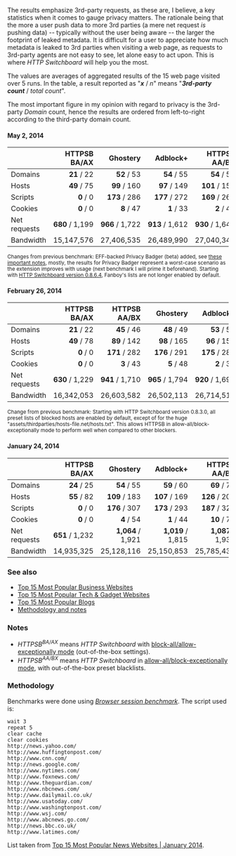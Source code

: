The results emphasize 3rd-party requests, as these are, I believe, a key statistics when it comes to gauge privacy matters. The rationale being that the more a user push data to more 3rd parties (a mere net request _is_ pushing data) -- typically without the user being aware -- the larger the footprint of leaked metadata. It is difficult for a user to appreciate how much metadata is leaked to 3rd parties when visiting a web page, as requests to 3rd-party agents are not easy to see, let alone easy to act upon. This is where _HTTP Switchboard_ will help you the most.

The values are averages of aggregated results of the 15 web page visited over 5 runs. In the table, a result reported as "**_x_** / _n_" means "**_3rd-party count_** / _total count_".

The most important figure in my opinion with regard to privacy is the 3rd-party _Domain_ count, hence the results are ordered from left-to-right according to the third-party domain count.

#### May 2, 2014

|               | HTTPSB<br>BA/AX   | Ghostery          | Adblock+          | HTTPSB<br>AA/BX   | Disconnect        | Privacy&nbsp;Badger<br>[beta](https://github.com/EFForg/privacybadgerfirefox/blob/master/README.md#how-heuristic-blocking-works) | No&nbsp;blocker        |
| ------------- | -----------------:| -----------------:| -----------------:| -----------------:| -----------------:| ------------------------:| -----------------:|
| Domains       |       **21** / 22 |       **52** / 53 |       **54** / 55 |       **54** / 55 |       **93** / 94 |            **192** / 193 |     **420** / 421 |
| Hosts         |       **49** / 75 |      **99** / 160 |      **97** / 149 |     **101** / 153 |     **171** / 248 |            **299** / 381 |     **641** / 720 |
| Scripts       |         **0** / 0 |     **173** / 286 |     **177** / 272 |     **169** / 265 |     **262** / 385 |            **334** / 455 |     **518** / 641 |
| Cookies       |         **0** / 0 |        **8** / 47 |        **1** / 33 |        **2** / 43 |       **19** / 83 |             **52** / 115 |     **263** / 341 |
| Net requests  |   **680** / 1,199 |   **966** / 1,722 |   **913** / 1,612 |   **930** / 1,648 | **1,124** / 1,936 |        **1,340** / 2,176 | **2,079** / 2,849 |
| Bandwidth     |        15,147,576 |        27,406,535 |        26,489,990 |        27,040,340 |        28,758,904 |                        ? |                 ? |

<sup>Changes from previous benchmark: EFF-backed Privacy Badger (beta) added, see [these important notes](https://github.com/EFForg/privacybadgerfirefox/blob/master/README.md#how-heuristic-blocking-works), mostly, the results for Privacy Badger represent a worst-case scenario as the extension improves with usage (next benchmark I will prime it beforehand). Starting with [HTTP Switchboard version 0.8.6.4](/gorhill/httpswitchboard/wiki/Change-log#0864), Fanboy's lists are not longer enabled by default.</sup>

#### February 26, 2014

|               | HTTPSB<br>BA/AX | HTTPSB<br>AA/BX | Ghostery  | Adblock+          | Disconnect   | No blocker        |
| ------------- | -----------------:| -----------------:| -----------------:| -----------------:| -----------------:| -----------------:|
| Domains       |       **21** / 22 |       **45** / 46 |       **48** / 49 |       **53** / 54 |       **87** / 88 |     **412** / 413 |
| Hosts         |       **49** / 78 |      **89** / 142 |      **98** / 165 |      **96** / 152 |     **153** / 232 |     **609** / 697 |
| Scripts       |         **0** / 0 |     **171** / 282 |     **176** / 291 |     **175** / 280 |     **252** / 392 |     **525** / 677 |
| Cookies       |         **0** / 0 |        **3** / 43 |        **5** / 48 |        **2** / 35 |       **16** / 85 |     **231** / 316 |
| Net requests  |   **630** / 1,229 |   **941** / 1,710 |   **965** / 1,794 |   **920** / 1,698 | **1,063** / 2,018 | **2,120** / 3,048 |
| Bandwidth     |        16,342,053 |        26,603,582 |        26,502,113 |        26,714,512 |        27,950,492 |        31,282,722 |

<sup>Change from previous benchmark: Starting with HTTP Switchboard version 0.8.3.0, all preset lists of blocked hosts are enabled by default, except of for the huge "assets/thirdparties/hosts-file.net/hosts.txt". This allows HTTPSB in allow-all/block-exceptionally mode to perform well when compared to other blockers.</sup>

#### January 24, 2014

|               | HTTPSB<br>BA/AX | Ghostery          | Adblock+          | HTTPSB<br>AA/BX | Disconnect        | No blocker        |
| ------------- | -----------------:| -----------------:| -----------------:| -----------------:| -----------------:| -----------------:|
| Domains       |       **24** / 25 |       **54** / 55 |       **59** / 60 |       **69** / 70 |       **91** / 92 |     **476** / 477 |
| Hosts         |       **55** / 82 |     **109** / 183 |     **107** / 169 |     **126** / 200 |     **157** / 240 |     **693** / 785 |
| Scripts       |         **0** / 0 |     **176** / 307 |     **173** / 293 |     **187** / 327 |     **235** / 391 |     **534** / 698 |
| Cookies       |         **0** / 0 |        **4** / 54 |        **1** / 44 |       **10** / 73 |       **12** / 86 |     **299** / 389 |
| Net requests  |   **651** / 1,232 | **1,064** / 1,921 | **1,019** / 1,815 | **1,087** / 1,934 | **1,103** / 2,091 | **2,300** / 3,236 |
| Bandwidth     |        14,935,325 |        25,128,116 |        25,150,853 |        25,785,433 |        26,007,184 |        28,855,067 |

### See also
- [Top 15 Most Popular Business Websites](/gorhill/httpswitchboard/wiki/Comparative-benchmarks-against-widely-used-blockers:-Top-15-Most-Popular-Business-Websites)
- [Top 15 Most Popular Tech & Gadget Websites](/gorhill/httpswitchboard/wiki/Comparative-benchmarks-against-widely-used-blockers:-Top-15-Most-Popular-Tech-&-Gadget-Websites)
- [Top 15 Most Popular Blogs](/gorhill/httpswitchboard/wiki/Comparative-benchmarks-against-widely-used-blockers:-Top-15-Most-Popular-Blogs)
- [Methodology and notes](/gorhill/httpswitchboard/wiki/Comparative-benchmarks-against-widely-used-blockers:-Methodology-and-notes)

### Notes
- _HTTPSB<sup>BA/AX</sup>_ means *HTTP Switchboard* with [block-all/allow-exceptionally mode](/gorhill/httpswitchboard/wiki/How-to-use-HTTP-Switchboard:-Two-opposing-views#wiki-the-block-allallow-exceptionally-approach) (out-of-the-box settings).
- _HTTPSB<sup>AA/BX</sup>_ means *HTTP Switchboard* in [allow-all/block-exceptionally mode](/gorhill/httpswitchboard/wiki/How-to-use-HTTP-Switchboard:-Two-opposing-views#wiki-the-allow-allblock-exceptionally-approach), with out-of-the-box preset blacklists.

### Methodology
Benchmarks were done using [*Browser session benchmark*](https://github.com/gorhill/sessbench). The script used is:
```
wait 3
repeat 5
clear cache
clear cookies
http://news.yahoo.com/
http://www.huffingtonpost.com/
http://www.cnn.com/
http://news.google.com/
http://www.nytimes.com/
http://www.foxnews.com/
http://www.theguardian.com/
http://www.nbcnews.com/
http://www.dailymail.co.uk/
http://www.usatoday.com/
http://www.washingtonpost.com/
http://www.wsj.com/
http://www.abcnews.go.com/
http://news.bbc.co.uk/
http://www.latimes.com/
```

List taken from [Top 15 Most Popular News Websites | January 2014](http://www.ebizmba.com/articles/news-websites).